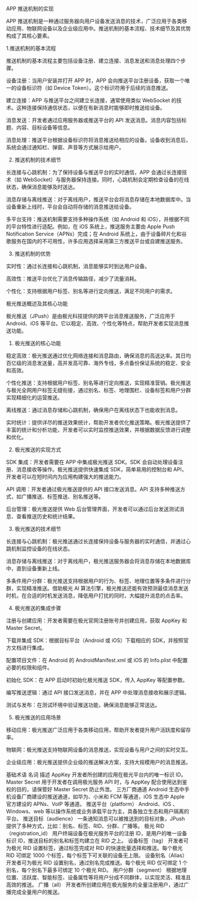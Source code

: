 APP 推送机制的实现

APP 推送机制是一种通过服务器向用户设备发送消息的技术，广泛应用于各类移动应用、物联网设备以及企业级应用中。推送机制的基本流程、技术细节及其优势构成了其核心要素。

1.推送机制的基本流程

推送机制的基本流程主要包括设备注册、建立连接、消息发送和消息处理四个步骤。

设备注册：当用户安装并打开 APP 时，APP 会向推送平台注册设备，获取一个唯一的设备标识符（如 Device Token）。这个标识符用于后续的消息推送。

建立连接：APP 与推送平台之间建立长连接，通常使用类似 WebSocket 的技术。这种连接保持通信状态，以便在有新消息时能够即时推送给设备。

消息发送：开发者通过应用服务器或推送平台的 API 发送消息。消息内容包括标题、内容、目标设备等信息。

消息处理：推送平台根据设备标识符将消息推送给相应的设备。设备收到消息后，系统会通过通知栏、弹窗、声音等方式展示给用户。

2. 推送机制的技术细节

长连接与心跳机制：为了保持设备与推送平台的实时通信，APP 会通过长连接技术（如 WebSocket）与服务器保持连接。同时，心跳机制会定期检查设备的在线状态，确保消息能够及时送达。

消息存储与离线推送：对于离线用户，推送平台会将消息存储在本地数据库中。当设备重新上线时，平台会自动将存储的消息推送给设备。

多平台支持：推送机制需要支持多种操作系统（如 Android 和 iOS），并根据不同的平台特性进行适配。例如，在 iOS 系统上，推送服务主要由 Apple Push Notification Service（APNs）完成；在 Android 系统上，由于设备碎片化和谷歌服务在国内的不可用性，许多应用选择采用第三方推送平台或自建推送服务。

3. 推送机制的优势

实时性：通过长连接和心跳机制，消息能够实时到达用户设备。

高效性：推送平台优化了消息传输路径，减少了流量消耗。

个性化：支持根据用户标签、别名等进行定向推送，满足不同用户的需求。

极光推送概述及其核心功能

极光推送（JPush）是由极光科技提供的跨平台消息推送服务，广泛应用于 Android、iOS 等平台。它以稳定、高效、个性化等特点，帮助开发者实现消息推送功能。

1. 极光推送的核心功能

稳定高效：极光推送通过优化网络连接和消息路由，确保消息的高送达率。其日均百亿级的消息发送量，高并发高可靠、海外专线，多点备份保证系统的稳定、安全和高效。

个性化推送：支持根据用户标签、别名等进行定向推送，实现精准营销。极光推送与极光全网用户标签无缝衔接，通过别名、标签、地理围栏、设备标签和用户分群实现精细化的运营推送。

离线推送：通过消息存储和心跳机制，确保用户在离线状态下也能收到消息。

实时统计：提供详尽的推送效果统计，帮助开发者优化推送策略。极光推送提供了丰富的统计和分析功能，开发者可以实时监控推送效果，并根据数据反馈进行调整和优化。

2. 极光推送的实现方式

SDK 集成：开发者需要在 APP 中集成极光推送 SDK。SDK 会自动处理设备注册、消息接收等操作。极光推送提供快速集成 SDK，简单易用的控制台和 API，开发者可以在短时间内为应用构建强大的推送能力。

API 调用：开发者通过极光推送提供的 API 接口发送消息。API 支持多种推送方式，如广播推送、标签推送、别名推送等。

后台管理：极光推送提供 Web 后台管理界面，开发者可以通过后台发送测试消息、查看推送历史和统计结果。

3. 极光推送的技术细节

长连接与心跳机制：极光推送通过长连接保持设备与服务器的实时通信，并通过心跳机制监控设备的在线状态。

消息存储与离线推送：对于离线用户，极光推送服务器会将消息存储在本地数据库中，直到设备重新上线。

多条件用户分群：极光推送支持根据用户的行为、标签、地理位置等多条件进行分群，实现精准推送。借助极光 AI 算法引擎，极光推送还能有效预测最佳消息发送时机，在合适的时机发送消息，降低用户打扰的同时，大幅提升消息的点击率。

4. 极光推送的集成步骤

注册与创建应用：开发者需要在极光官网注册账号并创建应用，获取 AppKey 和 Master Secret。

下载并集成 SDK：根据目标平台（Android 或 iOS）下载相应的 SDK，并按照官方文档进行集成。

配置项目文件：在 Android 的 AndroidManifest.xml 或 iOS 的 Info.plist 中配置必要的权限和组件。

初始化 SDK：在 APP 启动时初始化极光推送 SDK，传入 AppKey 等配置参数。

编写推送逻辑：通过 API 接口发送消息，并在 APP 中处理消息接收和展示逻辑。

测试与发布：在测试环境中验证推送功能，确保消息能够正常送达。

5. 极光推送的应用场景

移动应用：极光推送广泛应用于各类移动应用，帮助开发者提升用户活跃度和留存率。

物联网：极光推送支持物联网设备的消息推送，实现设备与用户之间的实时交互。

企业级应用：极光推送提供企业级的推送解决方案，支持大规模用户的消息推送。

基础术语
名词 描述
AppKey 开发者所创建的应用在极光平台内的唯一标识 ID。
Master Secret 用于开发者在调用极光服务 API 时，与 AppKey 配合使用达到鉴权的目的，请保管好 Master Secret 防止外泄。
三方厂商通道 Android 生态中手机设备厂商建设的推送通道，如华为、小米和 FCM 等通道，iOS 生态中 Apple 官方建设的 APNs、VoIP 等通道。
推送平台（platform） Android、iOS 、Windows、web 等以操作系统或业务承载平台为主，具备独立生态和用户隔离的平台。
推送目标（audience） 一条通知消息可以被推送到的目标对象，JPush 提供了多种方式，比如：别名、标签、RID、分群、广播等。
极光 RID（registration_id）
用户终端设备在极光服务平台的注册 ID，是用户的唯一设备标识 ID，推送目标的别名和标签均建立在 RID 之上。
设备标签（tag） 开发者可为极光 RID 设置标签，通过标签完成对 RID 的快速批量选择和推送。每个极光 RID 可绑定 1000 个标签，每个标签下可关联的设备无上限。
设备别名（Alias） 开发者可为极光 RID 设置别名，通过别名完成推送。每个极光 RID 仅可绑定 1 个别名，每个别名下最多可绑定 10 个极光 RID。
用户分群（segment） 根据地理位置、活跃度、智能标签、设备属性等将用户分成不同群体，以实现灵活、精准且高效的推送。
广播（all） 开发者所创建应用在极光服务的全量注册用户，通过广播完成全量用户的推送。
